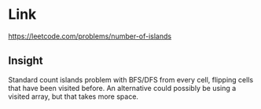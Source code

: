 # Link

https://leetcode.com/problems/number-of-islands

## Insight

Standard count islands problem with BFS/DFS from every cell, flipping cells that have been visited before.
 An alternative could possibly be using a visited array, but that takes more space.